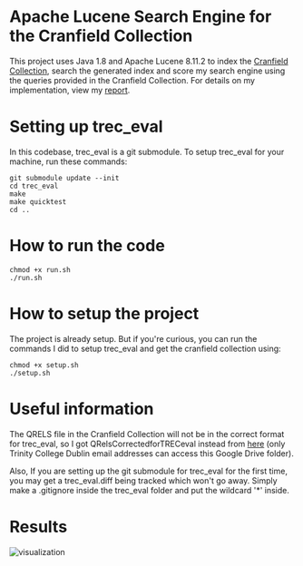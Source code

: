 # Apache Lucene Search Engine for the Cranfield Collection
This project uses Java 1.8 and Apache Lucene 8.11.2 to index the [Cranfield Collection](https://ir.dcs.gla.ac.uk/resources/test_collections/cran/), search the generated index and score my search engine using the queries provided in the Cranfield Collection. For details on my implementation, view my [report](https://github.com/saisankp/Lucene-Cranfield-Search-Engine/blob/main/report/report.pdf).

# Setting up trec_eval
In this codebase, trec_eval is a git submodule. To setup trec_eval for your machine, run these commands:

```
git submodule update --init
cd trec_eval
make
make quicktest
cd ..
```

# How to run the code
```
chmod +x run.sh
./run.sh
```

# How to setup the project
The project is already setup. But if you're curious, you can run the commands I did to setup trec_eval and get the cranfield collection using:
```
chmod +x setup.sh
./setup.sh
```

# Useful information

The QRELS file in the Cranfield Collection will not be in the correct format for trec_eval, so I got QRelsCorrectedforTRECeval instead from [here][link] (only Trinity College Dublin email addresses can access this Google Drive folder).

Also, If you are setting up the git submodule for trec_eval for the first time, you may get a trec_eval.diff being tracked which won't go away. Simply make a .gitignore inside the trec_eval folder and put the wildcard '*' inside.

# Results
![visualization](https://github.com/saisankp/Lucene-Cranfield-Search-Engine/assets/34750736/533a3528-d7cb-4805-8beb-784b8dc53e13)


[link]: https://drive.google.com/drive/folders/1W7Sey6hIJl8nemj1pmRUnnDoXXEZuk1O?usp=sharing]
